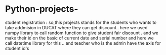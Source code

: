 # Python-projects-
student registration : so,this projects stands for the students who wants to take addmision in DUCAT where they can get  discount..
here we used numpy library to call random function to give student fair discount . and we make their id on the basic of  current date and serial number
and here we call datetime library for this .. and teacher who is the admin have the axis for student id's


